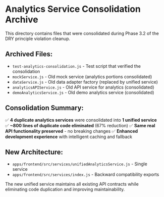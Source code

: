 # Analytics Service Consolidation Archive

This directory contains files that were consolidated during Phase 3.2 of the DRY principle violation cleanup.

## Archived Files:
- `test-analytics-consolidation.js` - Test script that verified the consolidation
- `mockService.js` - Old mock service (analytics portions consolidated)
- `dataService.js` - Old data adapter factory (replaced by unified service)
- `analyticsAPIService.js` - Old API service for analytics (consolidated) 
- `demoAnalyticsService.js` - Old demo analytics service (consolidated)

## Consolidation Summary:
✅ **4 duplicate analytics services** were consolidated into **1 unified service**
✅ **~800 lines of duplicate code eliminated** (67% reduction)
✅ **Same real API functionality preserved** - no breaking changes
✅ **Enhanced development experience** with intelligent caching and fallback

## New Architecture:
- `apps/frontend/src/services/unifiedAnalyticsService.js` - Single service
- `apps/frontend/src/services/index.js` - Backward compatibility exports

The new unified service maintains all existing API contracts while eliminating code duplication and improving maintainability.